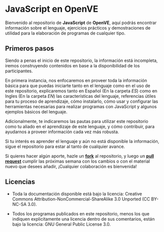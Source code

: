 JavaScript en OpenVE
====================

Bienvenido al repositorio de **JavaScript** de **OpenVE**,
aquí podrás encontrar información sobre el lenguaje,
ejercicios prácticos y demostraciones de utilidad
para la elaboración de programas de cualquier tipo.

Primeros pasos
--------------

Siendo a penas el inicio de este repositorio,
la información está incompleta, iremos construyendo
contenidos en base a la disponibilidad de los participantes.

En primera instancia, nos enfocaremos
en proveer toda la información básica para que
puedas iniciarte tanto en el lenguaje como
en el uso de este repositorio,
explicaremos tanto en Español (En la carpeta _ES_)
como en Ingles (En la carpeta _EN_)
las características del lenguaje,
referencias útiles para tu proceso de aprendizaje,
cómo instalarlo, cómo usar y configurar las herramientas
necesarias para realizar programas con JavaScript y
algunos ejemplos básicos del lenguaje.

Adicionalmente, te indicaremos las pautas
para utilizar este repositorio como tu aliado
en el aprendizaje de este lenguaje, y cómo
contribuir, para ayudarnos a proveer información
cada vez más robusta.

Si tu interés es aprender el lenguaje y aún no está
disponible la información, sigue el repositorio
para estar al tanto de cualquier avance.

Si quieres hacer algún aporte, hazle un **[fork](https://help.github.com/articles/fork-a-repo)**
al repositorio, y luego un **[pull request](https://help.github.com/articles/using-pull-requests)**
cumplir las próximas semana
con los cambios o con el material nuevo
que desees añadir,
¡Cualquier colaboración es bienvenida!

Licencias
---------

-   Toda la documentación disponible está bajo la licencia:
    Creative Commons Attribution-NonCommercial-ShareAlike 3.0 Unported (CC BY-NC-SA 3.0).

-   Todos los programas publicados en este repositorio, menos los que indiquen explicitamente
    una licencia dentro de sus comentarios, están bajo la licencia:
    GNU General Public License 3.0.
